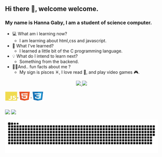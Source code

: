 ## Hi there 👋, welcome welcome.

### My name is Hanna Gaby, I am a student of science computer.
   - 💻 What am i learning now?
      - I am learning about html,css and javascript. 
   - 📗 What I've learned?  
      - I learned a little bit of the C programming language.   
   - 💡 What do I intend to learn next?
     - Something from the backend.   
   - 👩‍💻And.. fun facts about me ?
     - My sign is pisces ♓, I love read 📖, and play video games 🎮. 
  
    
   <div align="center">
     <a href="https://github.com/hannagabyy">
     <img height="180em" src="https://github-readme-stats.vercel.app/api?username=hannagabyy&show_icons=true&theme=radical&include_all_commits=true&count_private=true"/>
     <img height="180em" src="https://github-readme-stats.vercel.app/api/top-langs/?username=hannagabyy&layout=compact&langs_count=7&theme=radical"/>
   </div>
  
  <div style="display: inline_block"><br>
    <img align="center" alt="Hanna-Js" height="30" width="40" src="https://raw.githubusercontent.com/devicons/devicon/master/icons/javascript/javascript-plain.svg">
    <img align="center" alt="Hanna-HTML" height="30" width="40" src="https://raw.githubusercontent.com/devicons/devicon/master/icons/html5/html5-original.svg">
    <img align="center" alt="Hanna-CSS" height="30" width="40" src="https://raw.githubusercontent.com/devicons/devicon/master/icons/css3/css3-original.svg">
  </div>
  
  ##
  
  <div>
  <a href = "mailto:hannarocha000@gmail.com"><img src="https://img.shields.io/badge/-Gmail-%23333?style=for-the-badge&logo=gmail&logoColor=white" target="_blank"></a>
  <a href="https://www.linkedin.com/in/hannagsantos/" target="_blank"><img src="https://img.shields.io/badge/-LinkedIn-%230077B5?style=for-the-badge&logo=linkedin&logoColor=white" target="_blank"></a> 

  ![Snake animation](https://github.com/hannagabyy/hannagabyy/blob/output/github-contribution-grid-snake.svg)
 </div>  

